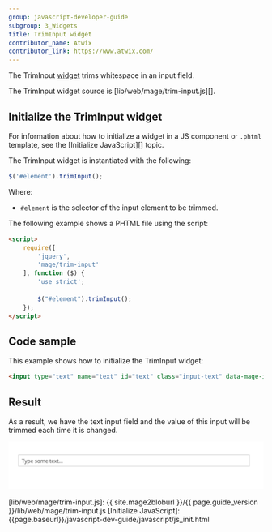 ```yaml
---
group: javascript-developer-guide
subgroup: 3_Widgets
title: TrimInput widget
contributor_name: Atwix
contributor_link: https://www.atwix.com/
---
```


The TrimInput [widget](https://glossary.magento.com/widget) trims  whitespace in an input field.

The TrimInput widget source is [lib/web/mage/trim-input.js][].

## Initialize the TrimInput widget

For information about how to initialize a widget in a JS component or `.phtml` template, see the [Initialize JavaScript][] topic.

The TrimInput widget is instantiated with the following:

```javascript
$('#element').trimInput();
```

Where:

-  `#element` is the selector of the input element to be trimmed.

The following example shows a PHTML file using the script:

```html
<script>
    require([
        'jquery',
        'mage/trim-input'
    ], function ($) {
        'use strict';

        $("#element").trimInput();
    });
</script>
```

## Code sample

This example shows how to initialize the TrimInput widget:

```html
<input type="text" name="text" id="text" class="input-text" data-mage-init='{"mage/trim-input":{}}' placeholder="Type some text...">
```

## Result

As a result, we have the text input field and the value of this input will be trimmed each time it is changed.

![TrimInput Input Example](../../_images/javascript/trimInput-widget-result.png)

[lib/web/mage/trim-input.js]: {{ site.mage2bloburl }}/{{ page.guide_version }}/lib/web/mage/trim-input.js
[Initialize JavaScript]: {{page.baseurl}}/javascript-dev-guide/javascript/js_init.html
